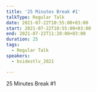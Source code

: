 ```yaml
---
title: '25 Minutes Break #1'
talkType: Regular Talk
date: 2021-07-22T10:55:00+03:00
start: 2021-07-22T10:55:00+03:00
end: 2021-07-22T11:20:00+03:00
duration: 25
tags:
  - Regular Talk
speakers:
  - bsidestlv_2021

---
```

25 Minutes Break #1